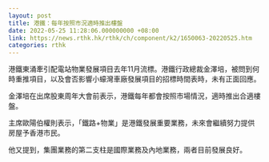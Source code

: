 ```yaml
---
layout: post
title: 港鐵：每年按照市況適時推出樓盤
date: 2022-05-25 11:28:06.000000000 +08:00
link: https://news.rthk.hk/rthk/ch/component/k2/1650063-20220525.htm
categories: rthk
---
```


港鐵東涌牽引配電站物業發展項目去年11月流標。港鐵行政總裁金澤培，被問到何時重推項目，以及會否影響小蠔灣車廠發展項目的招標時間表時，未有正面回應。

金澤培在出席股東周年大會前表示，港鐵每年都會按照市場情況，適時推出合適樓盤。

主席歐陽伯權則表示，「鐵路+物業」是港鐵發展重要業務，未來會繼續努力提供房屋予香港市民。

他又提到，集團業務的第二支柱是國際業務及內地業務，兩者目前發展良好。
